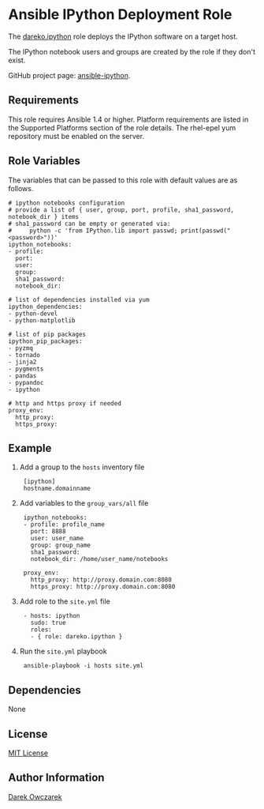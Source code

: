 Ansible IPython Deployment Role
===============================

The [dareko.ipython](https://galaxy.ansibleworks.com/list#/roles/250) role deploys the IPython software on a target host.

The IPython notebook users and groups are created by the role if they don't exist.

GitHub project page: [ansible-ipython](https://github.com/dareko/ansible-ipython).

Requirements
------------

This role requires Ansible 1.4 or higher.
Platform requirements are listed in the Supported Platforms section of the role details.
The rhel-epel yum repository must be enabled on the server.

Role Variables
--------------

The variables that can be passed to this role with default values are as follows.

    # ipython notebooks configuration
    # provide a list of { user, group, port, profile, sha1_password, notebook_dir } items
    # sha1_password can be empty or generated via:
    #     python -c 'from IPython.lib import passwd; print(passwd("<password>"))'
    ipython_notebooks:
    - profile:
      port:
      user:
      group:      
      sha1_password:
      notebook_dir:
    
    # list of dependencies installed via yum
    ipython_dependencies:
    - python-devel
    - python-matplotlib
    
    # list of pip packages
    ipython_pip_packages:
    - pyzmq
    - tornado
    - jinja2
    - pygments
    - pandas
    - pypandoc
    - ipython
    
    # http and https proxy if needed
    proxy_env:
      http_proxy:
      https_proxy:

Example
-------

1. Add a group to the `hosts` inventory file

        [ipython]
        hostname.domainname

2. Add variables to the `group_vars/all` file

        ipython_notebooks:
        - profile: profile_name
          port: 8888
          user: user_name
          group: group_name
          sha1_password:
          notebook_dir: /home/user_name/notebooks
        
        proxy_env:
          http_proxy: http://proxy.domain.com:8080
          https_proxy: http://proxy.domain.com:8080

3. Add role to the `site.yml` file

        - hosts: ipython
          sudo: true
          roles:
          - { role: dareko.ipython }

4. Run the `site.yml` playbook

        ansible-playbook -i hosts site.yml

Dependencies
------------

None

License
-------

[MIT License](http://choosealicense.com/licenses/mit/)

Author Information
------------------

[Darek Owczarek](https://galaxy.ansibleworks.com/list#/users/1102)
